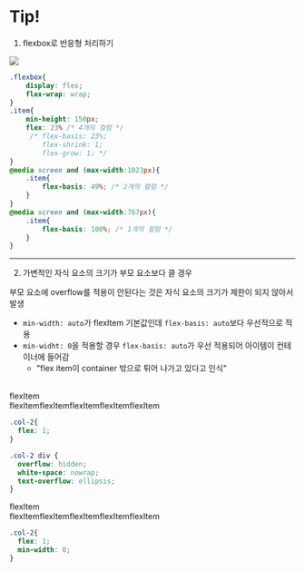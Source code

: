 # Tip!

1. flexbox로 반응형 처리하기

<div class="grid grid-cols-[500px_auto] gap-x-sm items-center">

<img src="https://blog.kakaocdn.net/dn/2iJDe/btqON8W0QMd/haMA3VNH71rwhCXHYe0ryk/img.gif" srcset="https://blog.kakaocdn.net/dn/2iJDe/btqON8W0QMd/haMA3VNH71rwhCXHYe0ryk/img.gif" data-filename="flexlayout6.gif" data-origin-width="1182" data-origin-height="450" data-ke-mobilestyle="widthContent" onerror="this.onerror=null; this.src='//t1.daumcdn.net/tistory_admin/static/images/no-image-v1.png'; this.srcset='//t1.daumcdn.net/tistory_admin/static/images/no-image-v1.png';">

```css
.flexbox{
    display: flex;
    flex-wrap: wrap;
}
.item{
    min-height: 150px;
    flex: 23% /* 4개의 컬럼 */
     /* flex-basis: 23%;
        flex-shrink: 1;
        flex-grow: 1; */
}
@media screen and (max-width:1023px){
    .item{
        flex-basis: 49%; /* 2개의 컬럼 */
    }
}
@media screen and (max-width:767px){
    .item{
        flex-basis: 100%; /* 1개의 컬럼 */
    }
}
```

</div>

---

2. 가변적인 자식 요소의 크기가 부모 요소보다 클 경우

부모 요소에 overflow를 적용이 안된다는 것은 자식 요소의 크기가 제한이 되지 않아서 발생

- `min-width: auto`가 flexItem 기본값인데 `flex-basis: auto`보다 우선적으로 적용
- `min-widht: 0`을 적용할 경우 `flex-basis: auto`가 우선 적용되어 아이템이 컨테이너에 들어감
  - "flex item이 container 밖으로 튀어 나가고 있다고 인식"

<br>

<div class="grid grid-cols-[500px_auto] items-center" >

<div class="flex bg-green-100 p-4 gap-x-2" style="width: 300px">
    <div class="bg-white">flexItem</div>
    <div class="flex-1 bg-white">
        <div class="truncate">flexItemflexItemflexItemflexItemflexItem</div>
    </div>
</div>

```css
.col-2{
  flex: 1;
}

.col-2 div {
  overflow: hidden;
  white-space: nowrap;
  text-overflow: ellipsis;
}
```

</div>

<div class="grid grid-cols-[500px_auto] items-center" >

<div class="flex bg-green-100 p-4 gap-x-2" style="width: 300px">
    <div class="bg-white">flexItem</div>
    <div class="flex-1 bg-white" style="min-width: 0">
        <div class="truncate">flexItemflexItemflexItemflexItemflexItem</div>
    </div>
</div>

```css
.col-2{
  flex: 1;
  min-width: 0;
}
```

</div>